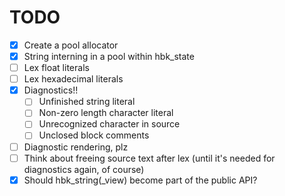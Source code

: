 # TODO
- [X] Create a pool allocator
- [X] String interning in a pool within hbk_state
- [ ] Lex float literals
- [ ] Lex hexadecimal literals
- [X] Diagnostics!!
    - [ ] Unfinished string literal
    - [ ] Non-zero length character literal
    - [ ] Unrecognized character in source
    - [ ] Unclosed block comments
- [ ] Diagnostic rendering, plz
- [ ] Think about freeing source text after lex (until it's needed for diagnostics again, of course)
- [X] Should hbk_string(_view) become part of the public API?

